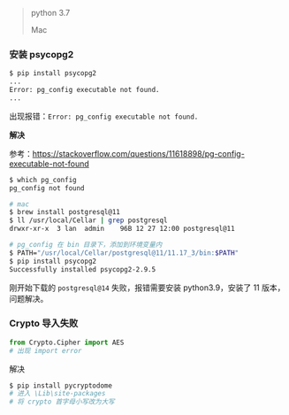 > python 3.7
>
> Mac



### 安装 psycopg2

```bash
$ pip install psycopg2
...
Error: pg_config executable not found.
...
```

出现报错：`Error: pg_config executable not found.`



**解决**

参考：https://stackoverflow.com/questions/11618898/pg-config-executable-not-found

```bash
$ which pg_config
pg_config not found

# mac
$ brew install postgresql@11
$ ll /usr/local/Cellar | grep postgresql
drwxr-xr-x  3 lan  admin    96B 12 27 12:00 postgresql@11

# pg_config 在 bin 目录下，添加到环境变量内
$ PATH="/usr/local/Cellar/postgresql@11/11.17_3/bin:$PATH"
$ pip install psycopg2
Successfully installed psycopg2-2.9.5
```

刚开始下载的 `postgresql@14` 失败，报错需要安装 python3.9，安装了 11 版本，问题解决。



### Crypto 导入失败

```python
from Crypto.Cipher import AES
# 出现 import error
```

解决

```bash
$ pip install pycryptodome
# 进入 \Lib\site-packages
# 将 crypto 首字母小写改为大写
```

